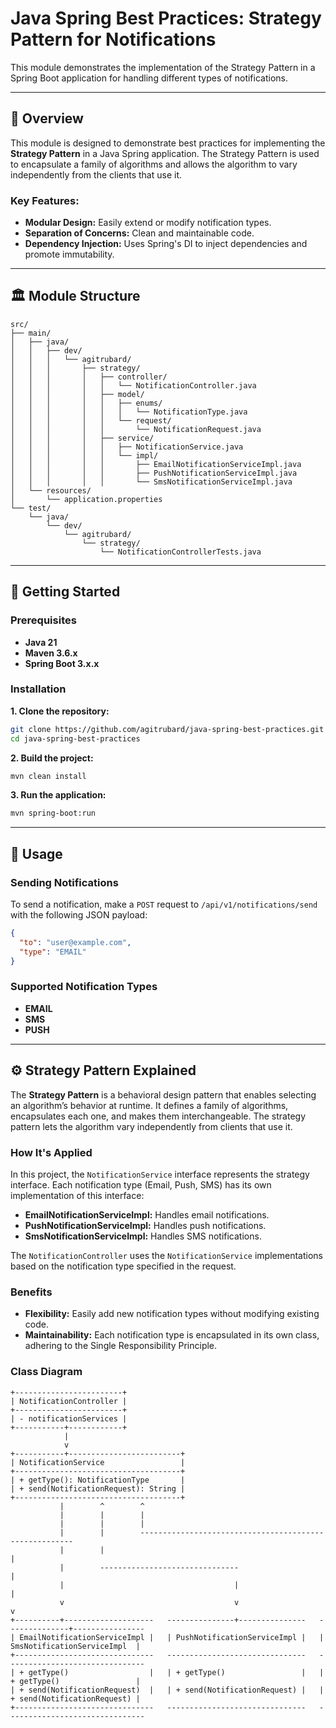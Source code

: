 # Java Spring Best Practices: Strategy Pattern for Notifications

This module demonstrates the implementation of the Strategy Pattern in a Spring Boot application for handling different types of notifications.

---

## 📌 Overview

This module is designed to demonstrate best practices for implementing the **Strategy Pattern** in a Java Spring application. The Strategy Pattern is used to encapsulate a family of algorithms and allows the algorithm to vary independently from the clients that use it.

### Key Features:
- **Modular Design:** Easily extend or modify notification types.
- **Separation of Concerns:** Clean and maintainable code.
- **Dependency Injection:** Uses Spring's DI to inject dependencies and promote immutability.

---

## 🏛️ Module Structure

```
src/
├── main/
│   ├── java/
│   │   ├── dev/
│   │   │   └── agitrubard/
│   │   │       ├── strategy/
│   │   │       │   ├── controller/
│   │   │       │   │   └── NotificationController.java
│   │   │       │   ├── model/
│   │   │       │   │   ├── enums/
│   │   │       │   │   │   └── NotificationType.java
│   │   │       │   │   └── request/
│   │   │       │   │       └── NotificationRequest.java
│   │   │       │   ├── service/
│   │   │       │   │   ├── NotificationService.java
│   │   │       │   │   └── impl/
│   │   │       │   │       ├── EmailNotificationServiceImpl.java
│   │   │       │   │       ├── PushNotificationServiceImpl.java
│   │   │       │   │       └── SmsNotificationServiceImpl.java
│   └── resources/
│       └── application.properties
└── test/
    └── java/
        └── dev/
            └── agitrubard/
                └── strategy/
                    └── NotificationControllerTests.java
```

---

## 🚀 Getting Started

### Prerequisites
- **Java 21**
- **Maven 3.6.x**
- **Spring Boot 3.x.x**

### Installation
**1. Clone the repository:**
```bash
git clone https://github.com/agitrubard/java-spring-best-practices.git
cd java-spring-best-practices
```
**2. Build the project:**
```bash
mvn clean install
```
**3. Run the application:**
```bash
mvn spring-boot:run
```

---

## 📄 Usage

### Sending Notifications
To send a notification, make a `POST` request to `/api/v1/notifications/send` with the following JSON payload:
```json
{
  "to": "user@example.com",
  "type": "EMAIL"
}
```

### Supported Notification Types
- **EMAIL**
- **SMS**
- **PUSH**

---

## ⚙️ Strategy Pattern Explained

The **Strategy Pattern** is a behavioral design pattern that enables selecting an algorithm’s behavior at runtime. It defines a family of algorithms, encapsulates each one, and makes them interchangeable. The strategy pattern lets the algorithm vary independently from clients that use it.

### How It's Applied

In this project, the `NotificationService` interface represents the strategy interface. Each notification type (Email, Push, SMS) has its own implementation of this interface:

- **EmailNotificationServiceImpl:** Handles email notifications.
- **PushNotificationServiceImpl:** Handles push notifications.
- **SmsNotificationServiceImpl:** Handles SMS notifications.

The `NotificationController` uses the `NotificationService` implementations based on the notification type specified in the request.

### Benefits
- **Flexibility:** Easily add new notification types without modifying existing code.
- **Maintainability:** Each notification type is encapsulated in its own class, adhering to the Single Responsibility Principle.

### Class Diagram
```plaintext
+------------------------+
| NotificationController |
+------------------------+
| - notificationServices |
+-----------+------------+
            |
            v
+-----------+-------------------------+
| NotificationService                 |
+-------------------------------------+
| + getType(): NotificationType       |
| + send(NotificationRequest): String |
+-------------------------------------+
           |        ^        ^
           |        |        |
           |        |        |
           |        |        -------------------------------------------------------
           |        |                                                              |
           |        -------------------------------                                |
           |                                      |                                |
           v                                      v                                v
+----------+--------------------   ---------------+---------------   --------------+----------------
| EmailNotificationServiceImpl |   | PushNotificationServiceImpl |   | SmsNotificationServiceImpl  |
+-------------------------------   -------------------------------   -------------------------------
| + getType()                  |   | + getType()                 |   | + getType()                 |
| + send(NotificationRequest)  |   | + send(NotificationRequest) |   | + send(NotificationRequest) |
+-------------------------------   -------------------------------   -------------------------------
```